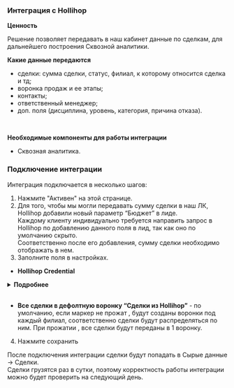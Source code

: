 ### Интеграция с Hollihop <br />

**Ценность**  <br />

Решение позволяет передавать в наш кабинет данные по сделкам, для дальнейшего построения Сквозной аналитики. <br />

**Какие данные передаются** <br />

- сделки: сумма сделки, статус, филиал, к которому относится сделка и тд; 
- воронка продаж и ее этапы;
- контакты;
- ответственный менеджер;
- доп. поля (дисциплина, уровень, категория, причина отказа).
<br />

**Необходимые компоненты для работы интеграции**  <br />
- Сквозная аналитика. <br />

### Подключение интеграции <br />

Интеграция подключается в несколько шагов:<br />

1. Нажмите "Активен" на этой странице.<br />
2. Для того, чтобы мы могли передавать сумму сделки в наш ЛК, Hollihop добавили новый параметр “Бюджет” в лиде.<br /> 
Каждому клиенту индивидуально требуется направить запрос в Hollihop по добавлению данного поля в лид, так как оно по умолчанию скрыто.    
Соответственно после его добавления, сумму сделки необходимо отображать в нем. <br />
3. Заполните поля в настройках. <br />

- **Hollihop Credential** <br />

<details>
 <summary style="font-weight:bold;"> Подробнее </summary>  <br /> 

- Заполните название
- Укажите URL (домен Hollihop ) в формате https://uiscom.t8s.ru , часть 'uiscom.t8s' у каждого клиента уникальна
- Укажите API key - ключ API Hollihop, находится в Настройки → Интеграция → API → раздел 'Данные' → Общий ключ 

![image](hollihop.jpg)

</details>  

<br />

- **Все сделки в дефолтную воронку “Сделки из Hollihop”** - по умолчанию, если маркер не прожат , будут созданы воронки под каждый филиал, соответственно сделки будут распределяться по ним. При прожатии , все сделки будут переданы в 1 воронку. <br />

4. Нажмите сохранить <br />

После подключения интеграции сделки будут попадать в  Сырые данные -> Сделки. <br />
Сделки грузятся раз в сутки, поэтому корректность работы интеграции можно будет проверить на следующий день. <br />
